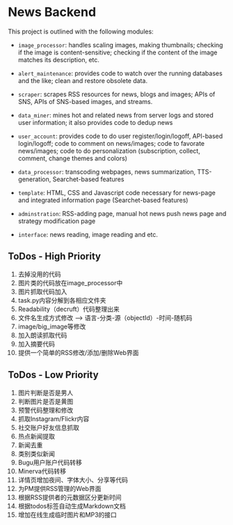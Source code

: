News Backend
============

This project is outlined with the following modules:

* `image_processor`: handles scaling images, making thumbnails; checking if the
image is content-sensitive; checking if the content of the image matches its
description, etc.

* `alert_maintenance`: provides code to watch over the running databases and the like; clean and restore obsolete data.

* `scraper`: scrapes RSS resources for news, blogs and images; APIs of SNS,
APIs of SNS-based images, and streams.

* `data_miner`: mines hot and related news from server logs and stored user information; it also provides code to dedup news 

* `user_account`: provides code to do user register/login/logoff, API-based login/logoff; code to comment on news/images; code to favorate news/images; code to do personalization (subscription, collect, comment, change themes and colors)

* `data_processor`: transcoding webpages, news summarization, TTS-generation,
Searchet-based features 

* `template`: HTML, CSS and Javascript code necessary for news-page and
integrated information page (Searchet-based features)

* `adminstration`: RSS-adding page, manual hot news push news page and strategy
modification page 

* `interface`: news reading, image reading and etc.

ToDos - High Priority
----------------------
1. 去掉没用的代码
2. 图片类的代码放在image_processor中
3. 图片抓取代码加入
4. task.py内容分解到各相应文件夹
5. Readability（decruft）代码整理出来
6. 文件名生成方式修改 --> 语言-分类-源（objectId）-时间-随机码
7. image/big_image等修改
8. 加入朗读抓取代码
9. 加入摘要代码
10. 提供一个简单的RSS修改/添加/删除Web界面

ToDos - Low Priority
---------------------
1. 图片判断是否是男人
2. 判断图片是否是黄图
3. 预警代码整理和修改
4. 抓取Instagram/Flickr内容
5. 社交账户好友信息抓取
6. 热点新闻提取
7. 新闻去重
8. 类别类似新闻
9. Bugu用户账户代码转移
10. Minerva代码转移
11. 详情页增加夜间、字体大小、分享等代码
12. 为PM提供RSS管理的Web界面
13. 根据RSS提供者的元数据区分更新时间
14. 根据todos标签自动生成Markdown文档
15. 增加在线生成临时图片和MP3的接口

